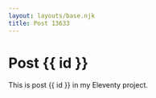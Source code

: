 ```yaml
---
layout: layouts/base.njk
title: Post 13633
---
```


# Post {{ id }}

This is post {{ id }} in my Eleventy project.
